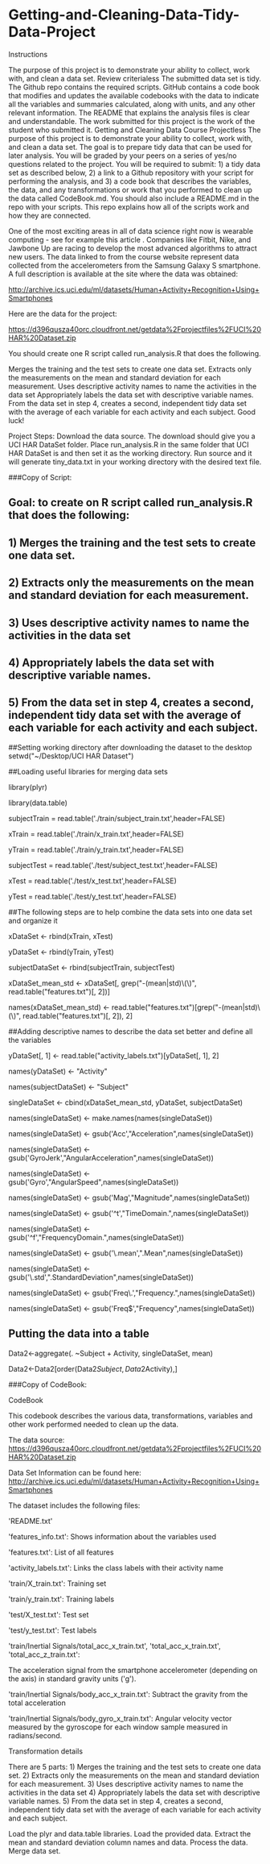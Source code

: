 # Getting-and-Cleaning-Data-Tidy-Data-Project


Instructions

The purpose of this project is to demonstrate your ability to collect, work with, and clean a data set.
Review criterialess 
The submitted data set is tidy.
The Github repo contains the required scripts.
GitHub contains a code book that modifies and updates the available codebooks with the data to indicate all the variables and summaries calculated, along with units, and any other relevant information.
The README that explains the analysis files is clear and understandable.
The work submitted for this project is the work of the student who submitted it.
Getting and Cleaning Data Course Projectless 
The purpose of this project is to demonstrate your ability to collect, work with, and clean a data set. The goal is to prepare tidy data that can be used for later analysis. You will be graded by your peers on a series of yes/no questions related to the project. You will be required to submit: 1) a tidy data set as described below, 2) a link to a Github repository with your script for performing the analysis, and 3) a code book that describes the variables, the data, and any transformations or work that you performed to clean up the data called CodeBook.md. You should also include a README.md in the repo with your scripts. This repo explains how all of the scripts work and how they are connected.

One of the most exciting areas in all of data science right now is wearable computing - see for example this article . Companies like Fitbit, Nike, and Jawbone Up are racing to develop the most advanced algorithms to attract new users. The data linked to from the course website represent data collected from the accelerometers from the Samsung Galaxy S smartphone. A full description is available at the site where the data was obtained:

http://archive.ics.uci.edu/ml/datasets/Human+Activity+Recognition+Using+Smartphones

Here are the data for the project:

https://d396qusza40orc.cloudfront.net/getdata%2Fprojectfiles%2FUCI%20HAR%20Dataset.zip

You should create one R script called run_analysis.R that does the following.

Merges the training and the test sets to create one data set.
Extracts only the measurements on the mean and standard deviation for each measurement.
Uses descriptive activity names to name the activities in the data set
Appropriately labels the data set with descriptive variable names.
From the data set in step 4, creates a second, independent tidy data set with the average of each variable for each activity and each subject.
Good luck!

Project Steps:
Download the data source. 
The download should give you a UCI HAR DataSet folder.
Place run_analysis.R in the same folder that UCI HAR DataSet is and then set it as the working directory. Run source and it will generate tiny_data.txt in your working directory with the desired text file.

###Copy of Script:

## Goal: to create on R script called run_analysis.R that does the following:

## 1) Merges the training and the test sets to create one data set.
## 2) Extracts only the measurements on the mean and standard deviation for each measurement.
## 3) Uses descriptive activity names to name the activities in the data set
## 4) Appropriately labels the data set with descriptive variable names.
## 5) From the data set in step 4, creates a second, independent tidy data set with the average of each variable for each activity and each subject.

##Setting working directory after downloading the dataset to the desktop 
setwd("~/Desktop/UCI HAR Dataset")


##Loading useful libraries for merging data sets

library(plyr)

library(data.table)

subjectTrain = read.table('./train/subject_train.txt',header=FALSE)

xTrain = read.table('./train/x_train.txt',header=FALSE)

yTrain = read.table('./train/y_train.txt',header=FALSE)

subjectTest = read.table('./test/subject_test.txt',header=FALSE)

xTest = read.table('./test/x_test.txt',header=FALSE)

yTest = read.table('./test/y_test.txt',header=FALSE)

##The following steps are to help combine the data sets into one data set and organize it

xDataSet <- rbind(xTrain, xTest)

yDataSet <- rbind(yTrain, yTest)

subjectDataSet <- rbind(subjectTrain, subjectTest)

xDataSet_mean_std <- xDataSet[, grep("-(mean|std)\\(\\)", read.table("features.txt")[, 2])]

names(xDataSet_mean_std) <- read.table("features.txt")[grep("-(mean|std)\\(\\)", read.table("features.txt")[, 2]), 2]

##Adding descriptive names to describe the data set better and define all the variables

yDataSet[, 1] <- read.table("activity_labels.txt")[yDataSet[, 1], 2]

names(yDataSet) <- "Activity"

names(subjectDataSet) <- "Subject"

singleDataSet <- cbind(xDataSet_mean_std, yDataSet, subjectDataSet)

names(singleDataSet) <- make.names(names(singleDataSet))

names(singleDataSet) <- gsub('Acc',"Acceleration",names(singleDataSet))

names(singleDataSet) <- gsub('GyroJerk',"AngularAcceleration",names(singleDataSet))

names(singleDataSet) <- gsub('Gyro',"AngularSpeed",names(singleDataSet))

names(singleDataSet) <- gsub('Mag',"Magnitude",names(singleDataSet))

names(singleDataSet) <- gsub('^t',"TimeDomain.",names(singleDataSet))

names(singleDataSet) <- gsub('^f',"FrequencyDomain.",names(singleDataSet))

names(singleDataSet) <- gsub('\\.mean',".Mean",names(singleDataSet))

names(singleDataSet) <- gsub('\\.std',".StandardDeviation",names(singleDataSet))

names(singleDataSet) <- gsub('Freq\\.',"Frequency.",names(singleDataSet))

names(singleDataSet) <- gsub('Freq$',"Frequency",names(singleDataSet))

## Putting the data into a table

Data2<-aggregate(. ~Subject + Activity, singleDataSet, mean)

Data2<-Data2[order(Data2$Subject,Data2$Activity),]

###Copy of CodeBook:

CodeBook

This codebook describes the various data, transformations, variables and other work performed needed to clean up the data.

The data source: https://d396qusza40orc.cloudfront.net/getdata%2Fprojectfiles%2FUCI%20HAR%20Dataset.zip

Data Set Information can be found here: http://archive.ics.uci.edu/ml/datasets/Human+Activity+Recognition+Using+Smartphones

The dataset includes the following files:

'README.txt'

'features_info.txt': Shows information about the variables used

'features.txt': List of all features

'activity_labels.txt': Links the class labels with their activity name

'train/X_train.txt': Training set

'train/y_train.txt': Training labels

'test/X_test.txt': Test set

'test/y_test.txt': Test labels

'train/Inertial Signals/total_acc_x_train.txt', 'total_acc_x_train.txt', 'total_acc_z_train.txt':

The acceleration signal from the smartphone accelerometer (depending on the axis) in standard gravity units ('g').

'train/Inertial Signals/body_acc_x_train.txt': Subtract the gravity from the total acceleration

'train/Inertial Signals/body_gyro_x_train.txt': Angular velocity vector measured by the gyroscope for each window sample measured in radians/second.

Transformation details

There are 5 parts: 1) Merges the training and the test sets to create one data set. 2) Extracts only the measurements on the mean and standard deviation for each measurement. 3) Uses descriptive activity names to name the activities in the data set 4) Appropriately labels the data set with descriptive variable names. 5) From the data set in step 4, creates a second, independent tidy data set with the average of each variable for each activity and each subject.

Load the plyr and data.table libraries. Load the provided data. Extract the mean and standard deviation column names and data. Process the data. Merge data set.

